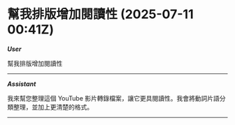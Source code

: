 <!-- Generated by SpecStory -->

# 幫我排版增加閱讀性 (2025-07-11 00:41Z)

_**User**_

幫我排版增加閱讀性

---

_**Assistant**_

我來幫您整理這個 YouTube 影片轉錄檔案，讓它更具閱讀性。我會將動詞片語分類整理，並加上更清楚的格式。 

---

